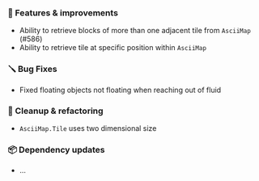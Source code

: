 ### 🚀 Features & improvements

- Ability to retrieve blocks of more than one adjacent tile from `AsciiMap` (#586)
- Ability to retrieve tile at specific position within `AsciiMap`

### 🪛 Bug Fixes

- Fixed floating objects not floating when reaching out of fluid

### 🧽 Cleanup & refactoring

- `AsciiMap.Tile` uses two dimensional size 

### 📦 Dependency updates

- ...